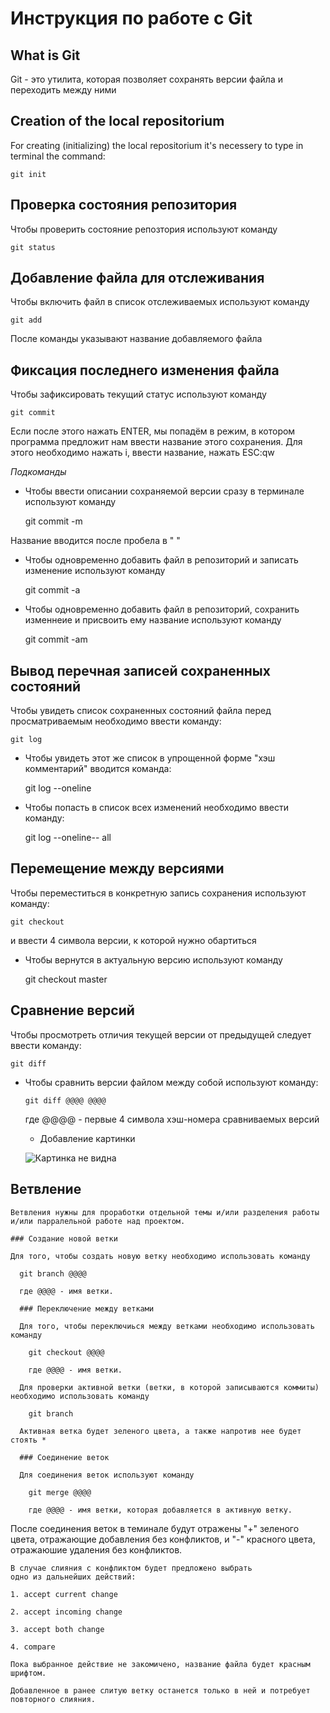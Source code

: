 # **Инструкция по работе с Git**

## What is Git

Git - это утилита, которая позволяет сохранять версии файла и переходить между ними


## Creation of the local repositorium

For creating (initializing) the local repositorium it's necessery to type in terminal the command:

    git init

## Проверка состояния репозитория

Чтобы проверить состояние репозтория используют команду

    git status

## Добавление файла для отслеживания

Чтобы включить файл в список отслеживаемых используют команду

    git add
После команды указывают название добавляемого файла

## Фиксация последнего изменения файла

Чтобы зафиксировать текущий статус используют команду

    git commit

Если после этого нажать ENTER, мы попадём в режим, в котором программа предложит нам ввести название этого сохранения. Для этого необходимо нажать i, ввести название, нажать ESC:qw

*Подкоманды*

* Чтобы ввести описании сохраняемой версии сразу в терминале используют команду

  git commit -m

Название вводится после пробела в " "

* Чтобы одновременно добавить файл в репозиторий и записать изменение используют команду

  git commit -a

* Чтобы одновременно добавить файл в репозиторий, сохранить изменнеие и присвоить ему название используют команду
  
  git commit -am

## Вывод перечная записей сохраненных состояний 

 Чтобы увидеть список сохраненных состояний файла перед просматриваемым необходимо ввести команду: 

    git log
* Чтобы увидеть этот же список в упрощенной форме "хэш комментарий" вводится команда:

  git log --oneline

* Чтобы попасть в список всех изменений необходимо ввести команду:

  git log --oneline-- all


## Перемещение между версиями 

Чтобы переместиться в конкретную запись сохранения используют команду:

    git checkout
  
  и ввести 4 символа версии, к которой нужно обартиться

* Чтобы вернутся в актуальную версию используют команду

    git checkout master

## Сравнение версий

Чтобы просмотреть отличия текущей версии от предыдущей следует ввести команду:

    git diff

* Чтобы сравнить версии файлом между собой используют команду:

      git diff @@@@ @@@@

    где @@@@ - первые 4 символа хэш-номера сравниваемых версий

    * Добавление картинки

    ![Картинка не видна](IMG_6737.JPG)

## Ветвление

    Ветвления нужны для проработки отдельной темы и/или разделения работы и/или парралельной работе над проектом.

    ### Создание новой ветки

    Для того, чтобы создать новую ветку необходимо использовать команду

      git branch @@@@

      где @@@@ - имя ветки.

      ### Переключение между ветками

      Для того, чтобы переключиься между ветками необходимо использовать команду

        git checkout @@@@

        где @@@@ - имя ветки.
      
      Для проверки активной ветки (ветки, в которой записываются коммиты) необходимо использовать команду

        git branch
      
      Активная ветка будет зеленого цвета, а также напротив нее будет стоять *
      
      ### Соединение веток

      Для соединения веток используют команду

        git merge @@@@

        где @@@@ - имя ветки, которая добавляется в активную ветку.
        

   После соединения веток в теминале будут отражены "+" зеленого цвета, отражающие добавления без конфликтов, и
   "-" красного цвета, отражаюшие удаления без конфликтов.

    В случае слияния с конфликтом будет предложено выбрать
    одно из дальнейших действий:

    1. accept current change

    2. accept incoming change

    3. accept both change

    4. compare
    
    Пока выбранное действие не закомичено, название файла будет красным шрифтом.

    Добавленное в ранее слитую ветку останется только в ней и потребует повторного слияния.

  
    
